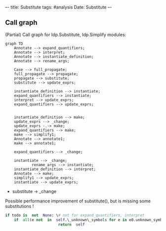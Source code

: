 –-
title: Substitute
tags: #analysis
Date: Substitute
–-

## Call graph
(Partial) Call graph for Idp.Substitute, Idp.Simplify modules:

```mermaid
graph TD
    Annotate --> expand_quantifiers;
    Annotate --> interpret;
    Annotate --> instantiate_definition;
    Annotate --> rename_args;
    
    Case --> full_propagate;
    full_propagate --> propagate;
    propagate --> substitute;
    substitute --> update_exprs;
    
    instantiate_definition --> instantiate;
    expand_quantifiers --> instantiate;
    interpret --> update_exprs;
    expand_quantifiers --> update_exprs;
    
    
    instantiate_definition --> make;
    update_exprs --> _change;
    update_exprs -.-> make;
    expand_quantifiers --> make;
    make --> simplify1;
    Annotate --> annotate1;
    make --> annotate1;
    
    expand_quantifiers --> _change;

    instantiate --> _change;
		    rename_args --> instantiate;
    instantiate_definition --> interpret;
    Annotate --> make;
    simplify1 --> update_exprs;
    instantiate --> update_exprs;

```

+ substitute → \_change


Possible performance improvement of substitute(), but is missing some substitutions !
```py
if todo is  not  None: \# not for expand_quantifiers, interpret
    if  all(e not  in  self.\_unknown\_symbols for e in e0.unknown_symbols()):
				        return  self
```


